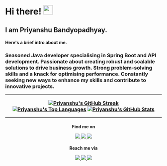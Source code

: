 <h1>Hi there! <img src="https://raw.githubusercontent.com/MartinHeinz/MartinHeinz/master/wave.gif" width="30px">

<h2>I am Priyanshu Bandyopadhyay.

<h4>Here's a brief intro about me.<br>
<h3>Seasoned Java developer specialising in Spring Boot and API development. Passionate about creating robust and scalable solutions to drive business growth. Strong problem-solving skills and a knack for optimising performance. Constantly seeking new ways to enhance my skills and contribute to innovative projects.
<hr>

<p align="middle">
<a href="https://github.com/prnshubn/github-readme-streak-stats"><img alt="Priyanshu's GitHub Streak" src="https://github-readme-streak-stats.herokuapp.com/?user=prnshubn&theme=black-ice&hide_border=true&stroke=0000&background=060A0CD0"/></a>
<br>
<a href="https://github.com/prnshubn/github-readme-stats"><img alt="Priyanshu's Top Languages" src="https://github-readme-stats.vercel.app/api/top-langs/?username=prnshubn&langs_count=8&count_private=true&layout=compact&theme=react&hide_border=true&bg_color=0D1117" /></a>
<a href="https://github.com/prnshubn/github-readme-stats"><img alt="Priyanshu's GitHub Stats" src="https://github-readme-stats.vercel.app/api?username=prnshubn&show_icons=true&count_private=true&theme=react&hide_border=true&bg_color=0D1117" /></a>
</p>
<hr>

<h4 align="middle">Find me on
<p align="middle">
<a href="https://leetcode.com/prnshubn">
<img src="https://img.shields.io/badge/-LeetCode-black?style=flat&logo=LeetCode&labelColor=black&logoColor=yellow">
</a>
<a href="https://auth.geeksforgeeks.org/user/prnshubn/practice">
<img src="https://img.shields.io/badge/-GeeksforGeeks-deepgreen?style=flat&logo=GeeksForGeeks&labelColor=brightgreen&logoColor=white">
</a>
<a href="https://www.codingninjas.com/studio/profile/prnshubn">
<img src="https://img.shields.io/badge/-CodingNinjas-orange?style=flat&logo=CodingNinjas&labelColor=orange&logoColor=white">
</a>
</p>

<h4 align="middle">Reach me via
<p align="middle">
<a href="https://www.linkedin.com/in/prnshubn">
<img src="https://img.shields.io/badge/LinkedIn-blue?style=flat&logo=linkedin&labelColor=blue">
</a>
<a href="mailto:priyanshu.banerjee1311@gmail.com?subject=Hello%20Priyanshu,%20from%20your%20GitHub%20profile">
<img src="https://img.shields.io/badge/-Gmail-red?style=flat&logo=Gmail&labelColor=red&logoColor=white">
</a>
<a href="https://x.com/prnshubn">
<img src="https://img.shields.io/badge/-black?style=flat&logo=X&logoColor=white">
</a>
</p>
